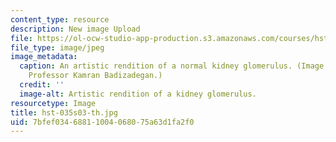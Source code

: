 ```yaml
---
content_type: resource
description: New image Upload
file: https://ol-ocw-studio-app-production.s3.amazonaws.com/courses/hst-035-principle-and-practice-of-human-pathology-spring-2003/7bfef03468811004068075a63d1fa2f0_hst-035s03-th.jpg
file_type: image/jpeg
image_metadata:
  caption: An artistic rendition of a normal kidney glomerulus. (Image courtesy of
    Professor Kamran Badizadegan.)
  credit: ''
  image-alt: Artistic rendition of a kidney glomerulus.
resourcetype: Image
title: hst-035s03-th.jpg
uid: 7bfef034-6881-1004-0680-75a63d1fa2f0
---
```

